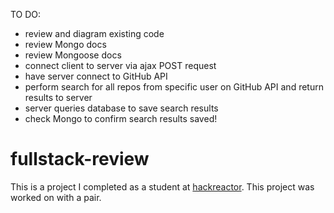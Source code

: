 TO DO:

+ review and diagram existing code
+ review Mongo docs
+ review Mongoose docs
+ connect client to server via ajax POST request
+ have server connect to GitHub API
+ perform search for all repos from specific user on GitHub API
  and return results to server
+ server queries database to save search results
+ check Mongo to confirm search results saved!
# fullstack-review
This is a project I completed as a student at [hackreactor](http://hackreactor.com). This project was worked on with a pair.
